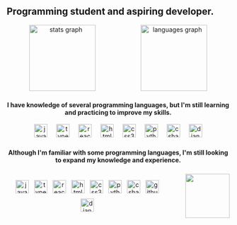 <h2 align="left">Programming student and aspiring developer.</h2>

<div align="center" style="display: flex; justify-content: space-around;">
  <img src="https://github-readme-stats.vercel.app/api?username=Murillocarlosp&hide_title=false&hide_rank=false&show_icons=true&include_all_commits=true&count_private=true&disable_animations=false&theme=dracula&locale=en&hide_border=false&order=1" height="150" alt="stats graph" />
  <img src="https://github-readme-stats.vercel.app/api/top-langs?username=Murillocarlosp&locale=en&hide_title=false&layout=compact&card_width=320&langs_count=5&theme=dracula&hide_border=false&order=2" height="150" alt="languages graph" />
</div>


###

<h4 align="center">I have knowledge of several programming languages, but I'm still learning and practicing to improve my skills.</h4>

<div align="center">
  <img src="https://cdn.jsdelivr.net/gh/devicons/devicon/icons/javascript/javascript-original.svg" height="30" alt="javascript logo"  />
  <img width="12" />
  <img src="https://cdn.jsdelivr.net/gh/devicons/devicon/icons/typescript/typescript-original.svg" height="30" alt="typescript logo"  />
  <img width="12" />
  <img src="https://cdn.jsdelivr.net/gh/devicons/devicon/icons/react/react-original.svg" height="30" alt="react logo"  />
  <img width="12" />
  <img src="https://cdn.jsdelivr.net/gh/devicons/devicon/icons/html5/html5-original.svg" height="30" alt="html5 logo"  />
  <img width="12" />
  <img src="https://cdn.jsdelivr.net/gh/devicons/devicon/icons/css3/css3-original.svg" height="30" alt="css3 logo"  />
  <img width="12" />
  <img src="https://cdn.jsdelivr.net/gh/devicons/devicon/icons/python/python-original.svg" height="30" alt="python logo"  />
  <img width="12" />
  <img src="https://cdn.jsdelivr.net/gh/devicons/devicon/icons/csharp/csharp-original.svg" height="30" alt="csharp logo"  />
  <img width="12" />
  <img src="https://cdn.jsdelivr.net/gh/devicons/devicon/icons/django/django-plain.svg" height="30" alt="django logo"  />
</div>

###

<h4 align="center">Although I'm familiar with some programming languages, I'm still looking to expand my knowledge and experience.</h4>

###
<div align="center" style="display: flex; align-items: center; justify-content: center;">

  <!-- Ícones das tecnologias -->
  <div style="display: flex; flex-wrap: wrap; justify-content: center; gap: 12px;">
    <img src="https://cdn.jsdelivr.net/gh/devicons/devicon/icons/javascript/javascript-original.svg" height="30" alt="javascript logo" />
    <img src="https://cdn.jsdelivr.net/gh/devicons/devicon/icons/typescript/typescript-original.svg" height="30" alt="typescript logo" />
    <img src="https://cdn.jsdelivr.net/gh/devicons/devicon/icons/react/react-original.svg" height="30" alt="react logo" />
    <img src="https://cdn.jsdelivr.net/gh/devicons/devicon/icons/html5/html5-original.svg" height="30" alt="html5 logo" />
    <img src="https://cdn.jsdelivr.net/gh/devicons/devicon/icons/css3/css3-original.svg" height="30" alt="css3 logo" />
    <img src="https://cdn.jsdelivr.net/gh/devicons/devicon/icons/python/python-original.svg" height="30" alt="python logo" />
    <img src="https://cdn.jsdelivr.net/gh/devicons/devicon/icons/csharp/csharp-original.svg" height="30" alt="csharp logo" />
    <img src="https://cdn.jsdelivr.net/gh/devicons/devicon/icons/github/github-original.svg" height="30" alt="github logo" />
    <img src="https://cdn.jsdelivr.net/gh/devicons/devicon/icons/django/django-plain.svg" height="30" alt="django logo" />
  </div>

  <!-- GIF da Kurama ao lado -->
  <img src="https://media.tenor.com/85UkXmAnoPwAAAAi/kurama-naruto-kurama.gif" height="100" style="margin-left: 40px;" />

</div>


<br clear="both">

###

<!--
**Murillocarlosp/Murillocarlosp** is a ✨ _special_ ✨ repository because its `README.md` (this file) appears on your GitHub profile.

Here are some ideas to get you started:

- 🔭 I’m currently working on ...
- 🌱 I’m currently learning ...
- 👯 I’m looking to collaborate on ...
- 🤔 I’m looking for help with ...
- 💬 Ask me about ...
- 📫 How to reach me: ...
- 😄 Pronouns: ...
- ⚡ Fun fact: ...
-->
